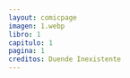 ```yaml
---
layout: comicpage
imagen: 1.webp
libro: 1
capitulo: 1
pagina: 1
creditos: Duende Inexistente
---
```

